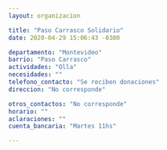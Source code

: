 ```yaml
---
layout: organizacion

title: "Paso Carrasco Solidario"
date: 2020-04-29 15:06:43 -0300

departamento: "Montevideo"
barrio: "Paso Carrasco"
actividades: "Olla"
necesidades: ""
telefono_contacto: "Se reciben donaciones"
direccion: "No corresponde"

otros_contactos: "No corresponde"
horario: ""
aclaraciones: ""
cuenta_bancaria: "Martes 11hs"

---
```

